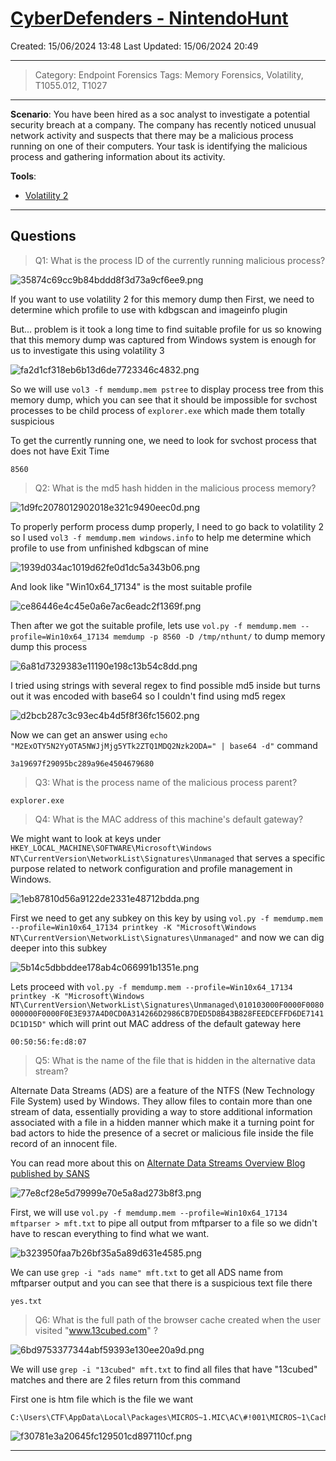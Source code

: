 # [CyberDefenders - NintendoHunt](https://cyberdefenders.org/blueteam-ctf-challenges/nintendohunt/)
Created: 15/06/2024 13:48
Last Updated: 15/06/2024 20:49
* * *
>Category: Endpoint Forensics
>Tags: Memory Forensics, Volatility, T1055.012, T1027
* * *
**Scenario**:
You have been hired as a soc analyst to investigate a potential security breach at a company. The company has recently noticed unusual network activity and suspects that there may be a malicious process running on one of their computers. Your task is identifying the malicious process and gathering information about its activity.

**Tools**:
- [Volatility 2](https://www.volatilityfoundation.org/)
* * *
## Questions
> Q1: What is the process ID of the currently running malicious process?

![35874c69cc9b84bddd8f3d73a9cf6ee9.png](/resources/35874c69cc9b84bddd8f3d73a9cf6ee9.png)

If you want to use volatility 2 for this memory dump then First, we need to determine which profile to use with kdbgscan and imageinfo plugin

But... problem is it took a long time to find suitable profile for us so knowing that this memory dump was captured from Windows system is enough for us to investigate this using volatility 3

![fa2d1cf318eb6b13d6de7723346c4832.png](/resources/fa2d1cf318eb6b13d6de7723346c4832.png)

So we will use `vol3 -f memdump.mem pstree` to display process tree from this memory dump, which you can see that it should be impossible for svchost processes to be child process of `explorer.exe` which made them totally suspicious 

To get the currently running one, we need to look for svchost process that does not have Exit Time

```
8560
```

> Q2: What is the md5 hash hidden in the malicious process memory?

![1d9fc2078012902018e321c9490eec0d.png](/resources/1d9fc2078012902018e321c9490eec0d.png)

To properly perform process dump properly, I need to go back to volatility 2 so I used  `vol3 -f memdump.mem windows.info` to help me determine which profile to use from unfinished kdbgscan of mine 

![1939d034ac1019d62fe0d1dc5a343b06.png](/resources/1939d034ac1019d62fe0d1dc5a343b06.png)

And look like "Win10x64_17134" is the most suitable profile 

![ce86446e4c45e0a6e7ac6eadc2f1369f.png](/resources/ce86446e4c45e0a6e7ac6eadc2f1369f.png)

Then after we got the suitable profile, lets use `vol.py -f memdump.mem --profile=Win10x64_17134 memdump -p 8560 -D /tmp/nthunt/` to dump memory dump this process

![6a81d7329383e11190e198c13b54c8dd.png](/resources/6a81d7329383e11190e198c13b54c8dd.png)

I tried using strings with several regex to find possible md5 inside but turns out it was encoded with base64 so I couldn't find using md5 regex

![d2bcb287c3c93ec4b4d5f8f36fc15602.png](/resources/d2bcb287c3c93ec4b4d5f8f36fc15602.png)

Now we can get an answer using `echo "M2ExOTY5N2YyOTA5NWJjMjg5YTk2ZTQ1MDQ2Nzk2ODA=" | base64 -d"` command 

```
3a19697f29095bc289a96e4504679680
```

> Q3: What is the process name of the malicious process parent?
```
explorer.exe
```

> Q4: What is the MAC address of this machine's default gateway?

We might want to look at keys under `HKEY_LOCAL_MACHINE\SOFTWARE\Microsoft\Windows NT\CurrentVersion\NetworkList\Signatures\Unmanaged` that serves a specific purpose related to network configuration and profile management in Windows.

![1eb87810d56a9122de2331e48712bdda.png](/resources/1eb87810d56a9122de2331e48712bdda.png)

First we need to get any subkey on this key by using `vol.py -f memdump.mem --profile=Win10x64_17134 printkey -K "Microsoft\Windows NT\CurrentVersion\NetworkList\Signatures\Unmanaged"` and now we can dig deeper into this subkey

![5b14c5dbbddee178ab4c066991b1351e.png](/resources/5b14c5dbbddee178ab4c066991b1351e.png)

Lets proceed with `vol.py -f memdump.mem --profile=Win10x64_17134 printkey -K "Microsoft\Windows NT\CurrentVersion\NetworkList\Signatures\Unmanaged\010103000F0000F0080000000F0000F0E3E937A4D0CD0A314266D2986CB7DED5D8B43B828FEEDCEFFD6DE7141DC1D15D"` which will print out MAC address of the default gateway here

```
00:50:56:fe:d8:07
```

> Q5: What is the name of the file that is hidden in the alternative data stream?

Alternate Data Streams (ADS) are a feature of the NTFS (New Technology File System) used by Windows. They allow files to contain more than one stream of data, essentially providing a way to store additional information associated with a file in a hidden manner which make it a turning point for bad actors to hide the presence of a secret or malicious file inside the file record of an innocent file.

You can read more about this on [Alternate Data Streams Overview Blog published by SANS](https://www.sans.org/blog/alternate-data-streams-overview/)

![77e8cf28e5d79999e70e5a8ad273b8f3.png](/resources/77e8cf28e5d79999e70e5a8ad273b8f3.png)

First, we will use `vol.py -f memdump.mem --profile=Win10x64_17134 mftparser > mft.txt` to pipe all output from mftparser to a file so we didn't have to rescan everything to find what we want.

![b323950faa7b26bf35a5a89d631e4585.png](/resources/b323950faa7b26bf35a5a89d631e4585.png)

We can use `grep -i "ads name" mft.txt` to get all ADS name from mftparser output and you can see that there is a suspicious text file there

```
yes.txt
```

> Q6: What is the full path of the browser cache created when the user visited "www.13cubed.com" ?

![6bd9753377344abf59393e130ee20a9d.png](/resources/6bd9753377344abf59393e130ee20a9d.png)

We will use `grep -i "13cubed" mft.txt` to find all files that have "13cubed" matches and there are 2 files return from this command

First one is htm file which is the file we want 

```
C:\Users\CTF\AppData\Local\Packages\MICROS~1.MIC\AC\#!001\MICROS~1\Cache\AHF2COV9\13cubed[1].htm
```

![f30781e3a20645fc129501cd897110cf.png](/resources/f30781e3a20645fc129501cd897110cf.png)
* * *
